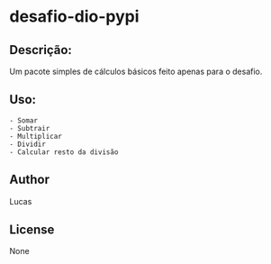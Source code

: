 # desafio-dio-pypi

## Descrição:

Um pacote simples de cálculos básicos feito apenas para o desafio.

## Uso:
    - Somar
    - Subtrair
    - Multiplicar
    - Dividir
    - Calcular resto da divisão

## Author
Lucas

## License
None